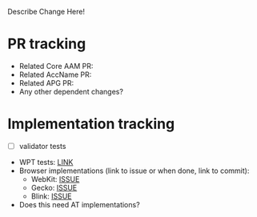 <!--- IF EDITORIAL or CHORE, delete this template -->

Describe Change Here!

# PR tracking

* Related Core AAM PR:
* Related AccName PR:
* Related APG PR:
* Any other dependent changes?

# Implementation tracking

* [ ] validator tests
* WPT tests: [LINK]()
* Browser implementations (link to issue or when done, link to commit):
   * WebKit: [ISSUE]()
   * Gecko: [ISSUE]()
   * Blink: [ISSUE]()
* Does this need AT implementations?